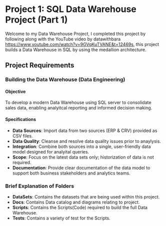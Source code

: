 # Project 1: SQL Data Warehouse Project (Part 1)
Welcome to my Data Warehouse Project, I completed this project by following along with the YouTube video by datawithbara https://www.youtube.com/watch?v=9GVqKuTVANE&t=12469s, this project builds a Data Warehouse in SQL by using the medallion architecture. 

## Project Requirements

### Building the Data Warehouse (Data Engineering)

#### Objective 
To develop a modern Data Warehouse using SQL server to consolidate sales data, enabling analyitcal reporting and informed decision making.

#### Specifications
 - **Data Sources**: Import data from two sources (ERP & CRV) provided as CSV files.
 - **Data Quality**: Cleanse and resolve data quality issues prior to anaylysis.
 - **Integration**: Combine both sources into a single, user-friendly data model designed for analyital queries.
 - **Scope**: Focus on the latest data sets only; historization of data is not required.
 - **Documentation**: Provide clear documentation of the data model to support both business stakeholders and analytics teams.

### Brief Explanation of Folders
 * **DataSets**: Contains the datasets that are being used within this project.
 * **Docs**: Contains Data catalog and diagrams relating to project.
 * **Scripts**: Contains the Scripts(Code) required to build the full Data Warehouse.
 * **Tests**: Contains a variety of test for the Scripts.
 
